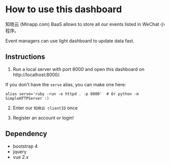 # How to use this dashboard

知晓云 (Minapp.com) BaaS allows to store all our events listed in WeChat 小程序。

Event managers can use light dashboard to update data fast.

## Instructions

1. Run a local server with port 8000 and open this dashboard on http://localhost:8000/.

If you don't have the `serve` alias, you can make one here:

`alias serve='ruby -run -e httpd . -p 8000'  # Or python -m SimpleHTTPServer :)`

2. Enter our `知晓云 clientID` once

3. Register an account or login!


## Dependency

- bootstrap 4
- jquery
- vue 2.x

